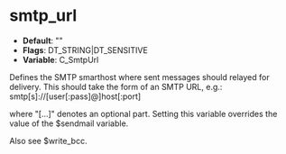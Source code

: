 # smtp_url

- **Default**: ""
- **Flags**: DT_STRING|DT_SENSITIVE
- **Variable**: C_SmtpUrl

Defines the SMTP smarthost where sent messages should relayed for
delivery. This should take the form of an SMTP URL, e.g.:
smtp[s]://[user[:pass]@]host[:port]

where "[...]" denotes an optional part.
Setting this variable overrides the value of the $sendmail
variable.

Also see $write_bcc.
